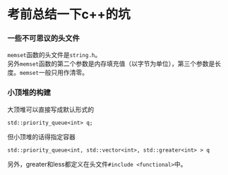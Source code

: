 # 考前总结一下c++的坑  
### 一些不可思议的头文件
  
`memset`函数的头文件是`string.h`。  
另外`memset`函数的第二个参数是内存填充值（以字节为单位），第三个参数是长度。`memset`一般只用作清零。  
  
### 小顶堆的构建
  
大顶堆可以直接写成默认形式的
```
std::priority_queue<int> q;
```
但小顶堆的话得指定容器
```
std::priority_queue<int, std::vector<int>, std::greater<int> > q
```
另外，greater和less都定义在头文件`#include <functional>`中。  
  
